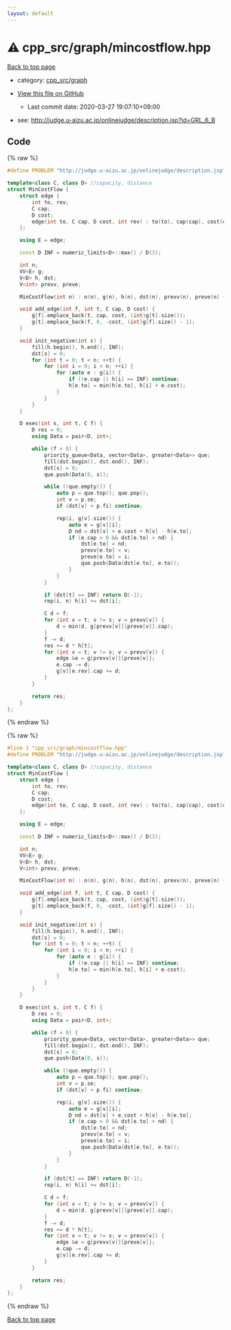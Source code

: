 ```yaml
---
layout: default
---
```


<!-- mathjax config similar to math.stackexchange -->
<script type="text/javascript" async
  src="https://cdnjs.cloudflare.com/ajax/libs/mathjax/2.7.5/MathJax.js?config=TeX-MML-AM_CHTML">
</script>
<script type="text/x-mathjax-config">
  MathJax.Hub.Config({
    TeX: { equationNumbers: { autoNumber: "AMS" }},
    tex2jax: {
      inlineMath: [ ['$','$'] ],
      processEscapes: true
    },
    "HTML-CSS": { matchFontHeight: false },
    displayAlign: "left",
    displayIndent: "2em"
  });
</script>

<script type="text/javascript" src="https://cdnjs.cloudflare.com/ajax/libs/jquery/3.4.1/jquery.min.js"></script>
<script src="https://cdn.jsdelivr.net/npm/jquery-balloon-js@1.1.2/jquery.balloon.min.js" integrity="sha256-ZEYs9VrgAeNuPvs15E39OsyOJaIkXEEt10fzxJ20+2I=" crossorigin="anonymous"></script>
<script type="text/javascript" src="../../../assets/js/copy-button.js"></script>
<link rel="stylesheet" href="../../../assets/css/copy-button.css" />


# :warning: cpp_src/graph/mincostflow.hpp

<a href="../../../index.html">Back to top page</a>

* category: <a href="../../../index.html#899db7edb5841537da14f45d9b6032f9">cpp_src/graph</a>
* <a href="{{ site.github.repository_url }}/blob/master/cpp_src/graph/mincostflow.hpp">View this file on GitHub</a>
    - Last commit date: 2020-03-27 19:07:10+09:00


* see: <a href="http://judge.u-aizu.ac.jp/onlinejudge/description.jsp?id=GRL_6_B">http://judge.u-aizu.ac.jp/onlinejudge/description.jsp?id=GRL_6_B</a>


## Code

<a id="unbundled"></a>
{% raw %}
```cpp
#define PROBLEM "http://judge.u-aizu.ac.jp/onlinejudge/description.jsp?id=GRL_6_B"

template<class C, class D> //capacity, distance
struct MinCostFlow {
	struct edge {
		int to, rev;
		C cap;
		D cost;
		edge(int to, C cap, D cost, int rev) : to(to), cap(cap), cost(cost), rev(rev){};
	};

	using E = edge;

	const D INF = numeric_limits<D>::max() / D(3);

	int n;
	VV<E> g;
	V<D> h, dst;
	V<int> prevv, preve; 

	MinCostFlow(int n) : n(n), g(n), h(n), dst(n), prevv(n), preve(n) {}

	void add_edge(int f, int t, C cap, D cost) {
		g[f].emplace_back(t, cap, cost, (int)g[t].size());
		g[t].emplace_back(f, 0, -cost, (int)g[f].size() - 1);
	}

	void init_negative(int s) {
		fill(h.begin(), h.end(), INF);
		dst[s] = 0;
		for (int t = 0; t < n; ++t) {
			for (int i = 0; i < n; ++i) {
				for (auto e : g[i]) {
					if (!e.cap || h[i] == INF) continue;
					h[e.to] = min(h[e.to], h[i] + e.cost);
				}
			}
		}		
	}

	D exec(int s, int t, C f) {
		D res = 0;
		using Data = pair<D, int>;

		while (f > 0) {
			priority_queue<Data, vector<Data>, greater<Data>> que;
			fill(dst.begin(), dst.end(), INF);
			dst[s] = 0;
			que.push(Data(0, s));

			while (!que.empty()) {
				auto p = que.top(); que.pop();
				int v = p.se;
				if (dst[v] < p.fi) continue;

				rep(i, g[v].size()) {
					auto e = g[v][i];
					D nd = dst[v] + e.cost + h[v] - h[e.to];
					if (e.cap > 0 && dst[e.to] > nd) {
						dst[e.to] = nd;
						prevv[e.to] = v;
						preve[e.to] = i;
						que.push(Data(dst[e.to], e.to));
					}
				}
			}

			if (dst[t] == INF) return D(-1);
			rep(i, n) h[i] += dst[i];

			C d = f;
			for (int v = t; v != s; v = prevv[v]) {
				d = min(d, g[prevv[v]][preve[v]].cap);
			}
			f -= d;
			res += d * h[t];
			for (int v = t; v != s; v = prevv[v]) {
				edge &e = g[prevv[v]][preve[v]];
				e.cap -= d;
				g[v][e.rev].cap += d;
			}
		}

		return res;
	}
};
```
{% endraw %}

<a id="bundled"></a>
{% raw %}
```cpp
#line 1 "cpp_src/graph/mincostflow.hpp"
#define PROBLEM "http://judge.u-aizu.ac.jp/onlinejudge/description.jsp?id=GRL_6_B"

template<class C, class D> //capacity, distance
struct MinCostFlow {
	struct edge {
		int to, rev;
		C cap;
		D cost;
		edge(int to, C cap, D cost, int rev) : to(to), cap(cap), cost(cost), rev(rev){};
	};

	using E = edge;

	const D INF = numeric_limits<D>::max() / D(3);

	int n;
	VV<E> g;
	V<D> h, dst;
	V<int> prevv, preve; 

	MinCostFlow(int n) : n(n), g(n), h(n), dst(n), prevv(n), preve(n) {}

	void add_edge(int f, int t, C cap, D cost) {
		g[f].emplace_back(t, cap, cost, (int)g[t].size());
		g[t].emplace_back(f, 0, -cost, (int)g[f].size() - 1);
	}

	void init_negative(int s) {
		fill(h.begin(), h.end(), INF);
		dst[s] = 0;
		for (int t = 0; t < n; ++t) {
			for (int i = 0; i < n; ++i) {
				for (auto e : g[i]) {
					if (!e.cap || h[i] == INF) continue;
					h[e.to] = min(h[e.to], h[i] + e.cost);
				}
			}
		}		
	}

	D exec(int s, int t, C f) {
		D res = 0;
		using Data = pair<D, int>;

		while (f > 0) {
			priority_queue<Data, vector<Data>, greater<Data>> que;
			fill(dst.begin(), dst.end(), INF);
			dst[s] = 0;
			que.push(Data(0, s));

			while (!que.empty()) {
				auto p = que.top(); que.pop();
				int v = p.se;
				if (dst[v] < p.fi) continue;

				rep(i, g[v].size()) {
					auto e = g[v][i];
					D nd = dst[v] + e.cost + h[v] - h[e.to];
					if (e.cap > 0 && dst[e.to] > nd) {
						dst[e.to] = nd;
						prevv[e.to] = v;
						preve[e.to] = i;
						que.push(Data(dst[e.to], e.to));
					}
				}
			}

			if (dst[t] == INF) return D(-1);
			rep(i, n) h[i] += dst[i];

			C d = f;
			for (int v = t; v != s; v = prevv[v]) {
				d = min(d, g[prevv[v]][preve[v]].cap);
			}
			f -= d;
			res += d * h[t];
			for (int v = t; v != s; v = prevv[v]) {
				edge &e = g[prevv[v]][preve[v]];
				e.cap -= d;
				g[v][e.rev].cap += d;
			}
		}

		return res;
	}
};

```
{% endraw %}

<a href="../../../index.html">Back to top page</a>

